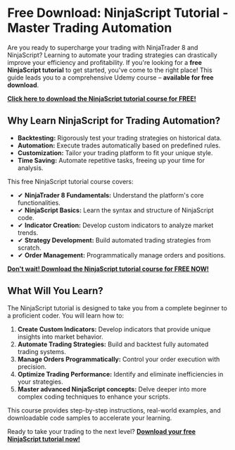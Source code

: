 # Free Download: NinjaScript Tutorial - Master Trading Automation

Are you ready to supercharge your trading with NinjaTrader 8 and NinjaScript? Learning to automate your trading strategies can drastically improve your efficiency and profitability. If you're looking for a **free NinjaScript tutorial** to get started, you've come to the right place! This guide leads you to a comprehensive Udemy course – **available for free download**.

[**Click here to download the NinjaScript tutorial course for FREE!**](https://udemywork.com/ninjascript-tutorial)

## Why Learn NinjaScript for Trading Automation?

*   **Backtesting:** Rigorously test your trading strategies on historical data.
*   **Automation:** Execute trades automatically based on predefined rules.
*   **Customization:** Tailor your trading platform to fit your unique style.
*   **Time Saving:** Automate repetitive tasks, freeing up your time for analysis.

This free NinjaScript tutorial course covers:

*   ✔ **NinjaTrader 8 Fundamentals:** Understand the platform's core functionalities.
*   ✔ **NinjaScript Basics:** Learn the syntax and structure of NinjaScript code.
*   ✔ **Indicator Creation:** Develop custom indicators to analyze market trends.
*   ✔ **Strategy Development:** Build automated trading strategies from scratch.
*   ✔ **Order Management:** Programmatically manage orders and positions.

[**Don't wait! Download the NinjaScript tutorial course for FREE NOW!**](https://udemywork.com/ninjascript-tutorial)

## What Will You Learn?

The NinjaScript tutorial is designed to take you from a complete beginner to a proficient coder. You will learn how to:

1.  **Create Custom Indicators:** Develop indicators that provide unique insights into market behavior.
2.  **Automate Trading Strategies:** Build and backtest fully automated trading systems.
3.  **Manage Orders Programmatically:** Control your order execution with precision.
4.  **Optimize Trading Performance:** Identify and eliminate inefficiencies in your strategies.
5. **Master advanced NinjaScript concepts:** Delve deeper into more complex coding techniques to enhance your scripts.

This course provides step-by-step instructions, real-world examples, and downloadable code samples to accelerate your learning.

Ready to take your trading to the next level? **[Download your free NinjaScript tutorial now!](https://udemywork.com/ninjascript-tutorial)**
